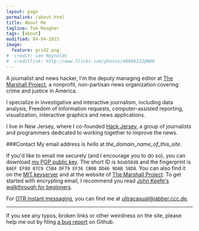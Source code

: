 ```yaml
---
layout: page
permalink: /about.html
title: About Me
tagline: Tom Meagher
tags: [about]
modified: 04-04-2015
image:
  feature: grid2.png
#  credit: Leo Reynolds
#  creditlink: http://www.flickr.com/photos/49968232@N00
---
```


A journalist and news hacker, I'm the deputy managing editor at [The Marshall Project](https://www.themarshallproject.org/), a nonprofit, non-partisan news organization covering crime and justice in America.

I specialize in investigative and interactive journalism, including data analysis, Freedom of Information requests, computer-assisted reporting, visualization, interactive graphics and news applications.

I live in New Jersey, where I co-founded [Hack Jersey](http://www.hackjersey.com/), a group of journalists and programmers dedicated to working together to improve the news.

###Contact
My email address is _hello_ at _the_domain_name_of_this_site_.

If you'd like to email me securely (and I encourage you to do so), you can download [my PGP public key](files/tmeagher.asc). The short ID is ```9dab58d8``` and the fingerprint is ```BAEF EF88 07C9 C5B4 DF79 EF36 CB0B DD46 9DAB 58D8```. You can also find it on the [MIT keyserver](http://pgp.mit.edu/pks/lookup?op=vindex&search=0xCB0BDD469DAB58D8) and at the website of [The Marshall Project](https://www.themarshallproject.org/staff/tom-meagher/pgp). To get started with encrypting email, I recommend you read [John Keefe's walkthrough for beginners](http://johnkeefe.net/email-encryption-and-my-pgp-info).

For [OTR instant messaging](https://otr.cypherpunks.ca/), you can find me at ultracasual@jabber.ccc.de.

---
If you see any typos, broken links or other weirdness on the site, please help me out by filing [a bug report](https://github.com/tommeagher/tommeagher.github.io/issues) on Github.
